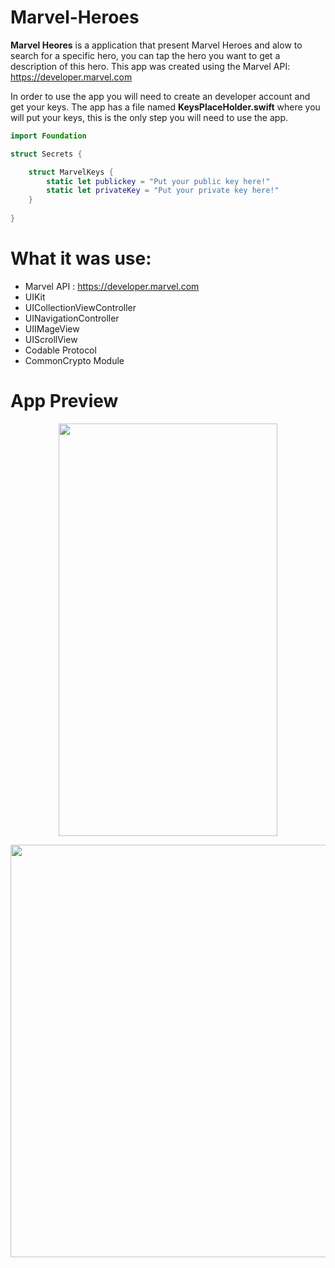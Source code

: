 # Marvel-Heroes

**Marvel Heores** is a application that present Marvel Heroes and alow to search for a specific hero, you can tap the hero you want to get a description of this hero. 
This app was created using the Marvel API: https://developer.marvel.com

In order to use the app you will need to create an developer account and get your keys. The app has a file named **KeysPlaceHolder.swift** where you will put your keys, this is the only step you will need to use the app. 


```swift
import Foundation

struct Secrets {

    struct MarvelKeys {
        static let publickey = "Put your public key here!"
        static let privateKey = "Put your private key here!"
    }
    
}
```

# What it was use: 

* Marvel API : https://developer.marvel.com
* UIKit
* UICollectionViewController
* UINavigationController
* UIIMageView
* UIScrollView
* Codable Protocol
* CommonCrypto Module

# App Preview

<p align="center">
<img src="https://github.com/kadm91/gifs-for-repositories/blob/main/Marvel-app.gif"  width="350" height="660" /> 
</p>

<p align="center">
<img src="https://user-images.githubusercontent.com/82669898/181652962-a54a816f-877d-444c-9c14-350591bb659b.jpg"  width="660" height="660" /> 
</p>


